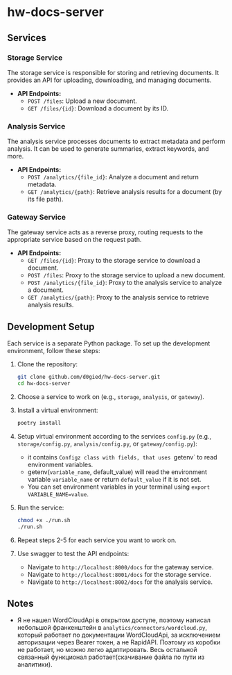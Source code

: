 # hw-docs-server

## Services

### Storage Service
The storage service is responsible for storing and retrieving documents. It provides an API for uploading, downloading, and managing documents.

- **API Endpoints:**
    - `POST /files`: Upload a new document.
    - `GET /files/{id}`: Download a document by its ID.

### Analysis Service
The analysis service processes documents to extract metadata and perform analysis. It can be used to generate summaries, extract keywords, and more.

- **API Endpoints:**
    - `POST /analytics/{file_id}`: Analyze a document and return metadata.
    - `GET /analytics/{path}`: Retrieve analysis results for a document (by its file path).

### Gateway Service
The gateway service acts as a reverse proxy, routing requests to the appropriate service based on the request path.
- **API Endpoints:**
    - `GET /files/{id}`: Proxy to the storage service to download a document.
    - `POST /files`: Proxy to the storage service to upload a new document.
    - `POST /analytics/{file_id}`: Proxy to the analysis service to analyze a document.
    - `GET /analytics/{path}`: Proxy to the analysis service to retrieve analysis results.


## Development Setup

Each service is a separate Python package. To set up the development environment, follow these steps:
1. Clone the repository:
   ```bash
   git clone github.com/d0gied/hw-docs-server.git
   cd hw-docs-server
   ```
2. Choose a service to work on (e.g., `storage`, `analysis`, or `gateway`).
3. Install a virtual environment:
   ```bash
   poetry install
   ```
4. Setup virtual environment according to the services `config.py` (e.g., `storage/config.py`, `analysis/config.py`, or `gateway/config.py`):
    - it contains `Configz class with fields, that uses `getenv` to read environment variables.
    - getenv(`variable_name`, default_value) will read the environment variable `variable_name` or return `default_value` if it is not set.
    - You can set environment variables in your terminal using `export VARIABLE_NAME=value`.

5. Run the service:
   ```bash
   chmod +x ./run.sh
   ./run.sh
   ```
6. Repeat steps 2-5 for each service you want to work on.

7. Use swagger to test the API endpoints:
   - Navigate to `http://localhost:8000/docs` for the gateway service.
   - Navigate to `http://localhost:8001/docs` for the storage service.
   - Navigate to `http://localhost:8002/docs` for the analysis service.

## Notes

- Я не нашел WordCloudApi в открытом доступе, поэтому написал небольшой франкенштейн в `analytics/connectors/wordcloud.py`, который работает по документации WordCloudApi, за исключением авторизации через Bearer токен, а не RapidAPI. Поэтому из коробки не работает, но можно легко адаптировать. Весь остальной связанный функционал работает(скачивание файла по пути из аналитики).

